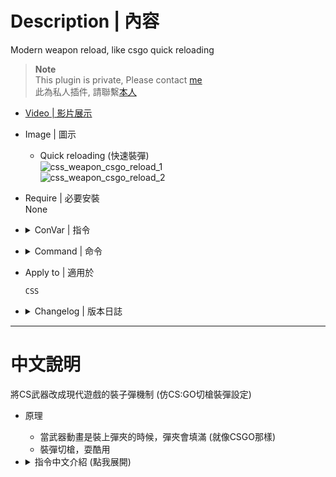 # Description | 內容
Modern weapon reload, like csgo quick reloading

> __Note__ <br/>
This plugin is private, Please contact [me](https://github.com/fbef0102/Game-Private_Plugin#私人插件列表-private-plugins-list)<br/>
此為私人插件, 請聯繫[本人](https://github.com/fbef0102/Game-Private_Plugin#私人插件列表-private-plugins-list)

* [Video | 影片展示](https://youtu.be/8PmqsZRmtto)

* Image | 圖示
	* Quick reloading (快速裝彈)
    <br/>![css_weapon_csgo_reload_1](image/css_weapon_csgo_reload_1.gif)
    <br/>![css_weapon_csgo_reload_2](image/css_weapon_csgo_reload_2.gif)

* Require | 必要安裝
<br/>None

* <details><summary>ConVar | 指令</summary>

    * cfg/sourcemod/css_weapon_csgo_reload.cfg
        ```php
        // 0=Off plugin, 1=On plugin
        css_weapon_csgo_reload_allow "1"

        // Reload time for AK-47 clip
        css_weapon_csgo_reload_ak47_clip_time "1.5"
        
        // AK-47 max clip
        css_weapon_csgo_reload_ak47_clip_max "30"

        // Reload time for AUG A1 clip
        css_weapon_csgo_reload_aug_clip_time "2.6"

        // AUG A1 clip
        css_weapon_csgo_reload_auh_clip_max "30"

        // Reload time for AWP clip
        css_weapon_csgo_reload_awp_clip_time "2.1"

        // AWP max clip
        css_weapon_csgo_reload_awp_clip_max "10"

        // Reload time for Desert Eagle clip
        css_weapon_csgo_reload_deagle_clip_time "1.4"

        // Desert Eagle max clip
        css_weapon_csgo_reload_eagle_clip_max "7"

        // Reload time for Elite II clip
        css_weapon_csgo_reload_elite_clip_time "2.6"

        // Elite II max clip
        css_weapon_csgo_reload_elite_clip_max "30"

        // Reload time for FAMAS F1 clip
        css_weapon_csgo_reload_famas_clip_time "1.5"

        // FAMAS F1 max clip
        css_weapon_csgo_reload_famas_clip_max "25"

        // Reload time for Five-Seven clip
        css_weapon_csgo_reload_fiveseven_clip_time "2.1"

        // Five-Seven max clip
        css_weapon_csgo_reload_fiveseven_clip_max "20"

        // Reload time for D3/AU-1 clip
        css_weapon_csgo_reload_g3gs1_clip_time "3.0"

        // D3/AU-1 max clip
        css_weapon_csgo_reload_g3gs1_clip_max "20"

        // Reload time for Galil ARM clip
        css_weapon_csgo_reload_galil_clip_time "1.4"

        // Galil ARM max clip
        css_weapon_csgo_reload_galil_clip_max "35"

        // Reload time for Glock 19 clip
        css_weapon_csgo_reload_glock_clip_time "1.5"

        // Glock 19 max clip
        css_weapon_csgo_reload_glock_clip_max "20"

        // Reload time for M249 Machine Gun clip
        css_weapon_csgo_reload_m249_clip_time "4.6"

        // M249 Machine Gun max clip
        css_weapon_csgo_reload_m249_clip_max "100"

        // FAMAS M4A1 clip
        css_weapon_csgo_reload_m4a1_clip_max "30"

        // Reload time for M4A1 clip
        css_weapon_csgo_reload_m4a1_clip_time "1.7"

        // Reload time for MAC-10 clip
        css_weapon_csgo_reload_mac10_clip_time "1.9"

        // MAC-10 max clip
        css_weapon_csgo_reload_mac10_clip_max "30"

        // Reload time for MP5 Navy clip
        css_weapon_csgo_reload_mp5_clip_time "1.6"

        // MP5 Navy max clip
        css_weapon_csgo_reload_mp5_clip_max "30"

        // Reload time for P228 clip
        css_weapon_csgo_reload_p228_clip_time "1.7"

        // P228 max clip
        css_weapon_csgo_reload_p228_clip_max "13"

        // Reload time for P90 clip
        css_weapon_csgo_reload_p90_clip_time "2.1"

        // P90 max clip
        css_weapon_csgo_reload_p90_clip_max "50"

        // Reload time for Scout clip
        css_weapon_csgo_reload_scount_clip_time "1.4"

        // Scout max clip
        css_weapon_csgo_reload_scount_clip_max "10"

        // Reload time for SG 550 SR clip
        css_weapon_csgo_reload_sg550_clip_time "2.2"

        // SG 550 SR max clip
        css_weapon_csgo_reload_sg550_clip_max "30"

        // Reload time for SG 552 clip
        css_weapon_csgo_reload_sg552_clip_time "1.45"

        // SG 552 max clip
        css_weapon_csgo_reload_sg552_clip_max "30"

        // Reload time for TMP clip
        css_weapon_csgo_reload_tmp_clip_time "1.3"

        // TMP max clip
        css_weapon_csgo_reload_tmp_clip_max "30"

        // Reload time for UMP45 clip
        css_weapon_csgo_reload_ump45_clip_time "2.0"

        // UMP45 max clip
        css_weapon_csgo_reload_ump45_clip_max "25"

        // Reload time for USP45 clip
        css_weapon_csgo_reload_usp_clip_time "1.5"

        // USP45 max clip
        css_weapon_csgo_reload_usp_clip_max "12"
        ```
</details>

* <details><summary>Command | 命令</summary>
    
    None
</details>

* Apply to | 適用於
    ```
    CSS
    ```

* <details><summary>Changelog | 版本日誌</summary>

    * v1.0 (2023-3-6)
        * Initial Release
</details>

- - - -
# 中文說明
將CS武器改成現代遊戲的裝子彈機制 (仿CS:GO切槍裝彈設定)

* 原理
    * 當武器動畫是裝上彈夾的時候，彈夾會填滿 (就像CSGO那樣)    
    * 裝彈切槍，耍酷用

* <details><summary>指令中文介紹 (點我展開)</summary>

    * cfg/sourcemod/css_weapon_csgo_reload.cfg
        ```php
        // 0=關閉插件, 1=啟動插件
        css_weapon_csgo_reload_allow "1"

        // AK-47 快速填裝的時間
        css_weapon_csgo_reload_ak47_clip_time "1.5"
        
        // AK-47 快速填裝的彈夾
        css_weapon_csgo_reload_ak47_clip_max "30"

        // 以下指令類堆，可設置每個武器的快速裝彈時間
        css_weapon_csgo_reload_aug_clip_time "2.6"
        css_weapon_csgo_reload_auh_clip_max "30"

        css_weapon_csgo_reload_awp_clip_time "2.1"
        css_weapon_csgo_reload_awp_clip_max "10"

        css_weapon_csgo_reload_deagle_clip_time "1.4"
        css_weapon_csgo_reload_eagle_clip_max "7"

        css_weapon_csgo_reload_elite_clip_time "2.6"
        css_weapon_csgo_reload_elite_clip_max "30"

        css_weapon_csgo_reload_famas_clip_time "1.5"
        css_weapon_csgo_reload_famas_clip_max "25"


        css_weapon_csgo_reload_fiveseven_clip_time "2.1"
        css_weapon_csgo_reload_fiveseven_clip_max "20"

        css_weapon_csgo_reload_g3gs1_clip_time "3.0"
        css_weapon_csgo_reload_g3gs1_clip_max "20"

        css_weapon_csgo_reload_galil_clip_time "1.4"
        css_weapon_csgo_reload_galil_clip_max "35"

        css_weapon_csgo_reload_glock_clip_time "1.5"
        css_weapon_csgo_reload_glock_clip_max "20"

        css_weapon_csgo_reload_m249_clip_time "4.6"
        css_weapon_csgo_reload_m249_clip_max "100"

        css_weapon_csgo_reload_m4a1_clip_max "30"
        css_weapon_csgo_reload_m4a1_clip_time "1.7"

        css_weapon_csgo_reload_mac10_clip_time "1.9"
        css_weapon_csgo_reload_mac10_clip_max "30"

        css_weapon_csgo_reload_mp5_clip_time "1.6"
        css_weapon_csgo_reload_mp5_clip_max "30"

        css_weapon_csgo_reload_p228_clip_time "1.7"
        css_weapon_csgo_reload_p228_clip_max "13"

        css_weapon_csgo_reload_p90_clip_time "2.1"
        css_weapon_csgo_reload_p90_clip_max "50"

        css_weapon_csgo_reload_scount_clip_time "1.4"
        css_weapon_csgo_reload_scount_clip_max "10"

        css_weapon_csgo_reload_sg550_clip_time "2.2"
        css_weapon_csgo_reload_sg550_clip_max "30"

        css_weapon_csgo_reload_sg552_clip_time "1.45"
        css_weapon_csgo_reload_sg552_clip_max "30"

        css_weapon_csgo_reload_tmp_clip_time "1.3"
        css_weapon_csgo_reload_tmp_clip_max "30"

        css_weapon_csgo_reload_ump45_clip_time "2.0"
        css_weapon_csgo_reload_ump45_clip_max "25"

        css_weapon_csgo_reload_usp_clip_time "1.5"
        css_weapon_csgo_reload_usp_clip_max "12"
        ```
</details>


